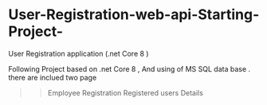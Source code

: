 # User-Registration-web-api-Starting-Project-
User Registration application (.net Core 8 )

Following Project based on .net Core 8 , And using of MS SQL data base .
there are inclued two page 
>> Employee Registration
>> Registered users Details



